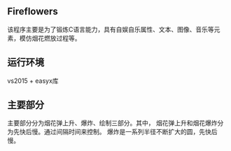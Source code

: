 ## Fireflowers
该程序主要是为了锻炼C语言能力，具有自娱自乐属性、文本、图像、音乐等元素，模仿烟花燃放过程等。

## 运行环境
vs2015 + easyx库

## 主要部分
主要部分分为烟花弹上升、爆炸、绘制三部分。其中， 烟花弹上升和烟花爆炸分为先快后慢。通过间隔时间来控制。
爆炸是一系列半径不断扩大的圆，先快后慢。
